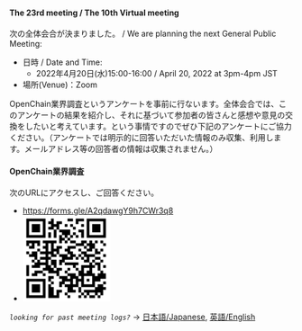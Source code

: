 #### The 23rd meeting / The 10th Virtual meeting

次の全体会合が決まりました。 / We are planning the next General Public Meeting:

- 日時 / Date and Time:
  - 2022年4月20日(水)15:00-16:00 /  April 20, 2022 at 3pm-4pm JST
- 場所(Venue)：Zoom

OpenChain業界調査というアンケートを事前に行ないます。全体会合では、このアンケートの結果を紹介し、それに基づいて参加者の皆さんと感想や意見の交換をしたいと考えています。という事情ですのでぜひ下記のアンケートにご協力ください。（アンケートでは明示的に回答いただいた情報のみ収集、利用します。メールアドレス等の回答者の情報は収集されません。）

#### OpenChain業界調査

次のURLにアクセスし、ご回答ください。
- https://forms.gle/A2qdawgY9h7CWr3q8
- ![アンケートURL](questionnaireQR.png)

*`looking for past meeting logs?`* → [日本語/Japanese](https://openchain-project.github.io/OpenChain-JWG/meeting-minutes.html), [英語/English](https://openchain-project.github.io/OpenChain-JWG/meeting-minutes_en.html)  
